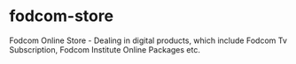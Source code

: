 # fodcom-store
Fodcom Online Store - Dealing in digital products, which include Fodcom Tv Subscription, Fodcom Institute Online Packages etc.
